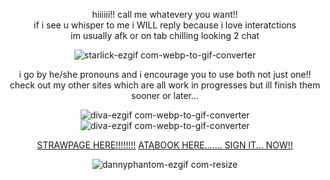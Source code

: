 <div align="center">

hiiiiii!! call me whatevery you want!!<br/>if i see u whisper to me i WILL reply because i love interatctions<br/> im usually afk or on tab chilling looking 2 chat

![starlick-ezgif com-webp-to-gif-converter](https://github.com/user-attachments/assets/662eb45e-9189-46f8-a0ce-5b40be59cdad)

i go by he/she pronouns and i encourage you to use both not just one!!<br/>check out my other sites which are all work in progresses but ill finish them sooner or later...

![diva-ezgif com-webp-to-gif-converter](https://github.com/user-attachments/assets/92d54698-1560-4485-bb43-eab639f9e4de)<br/>![diva-ezgif com-webp-to-gif-converter](https://media4.giphy.com/media/v1.Y2lkPTc5MGI3NjExMGpkZGg4c294bzcwMnZ0bWcxY2ZpdTJzM3pid2FzbmY2d2dtMTVxdyZlcD12MV9pbnRlcm5hbF9naWZfYnlfaWQmY3Q9cw/uQfrBvSl9dezxNWnMT/giphy.gif)

[STRAWPAGE HERE!!!!!!!!](https://zure.straw.page/) [ATABOOK HERE....... SIGN IT... NOW!!](https://kixkit.atabook.org/)


![dannyphantom-ezgif com-resize](https://github.com/user-attachments/assets/0324dc8b-0a47-413d-8f7a-ca630ff6c8a1)
